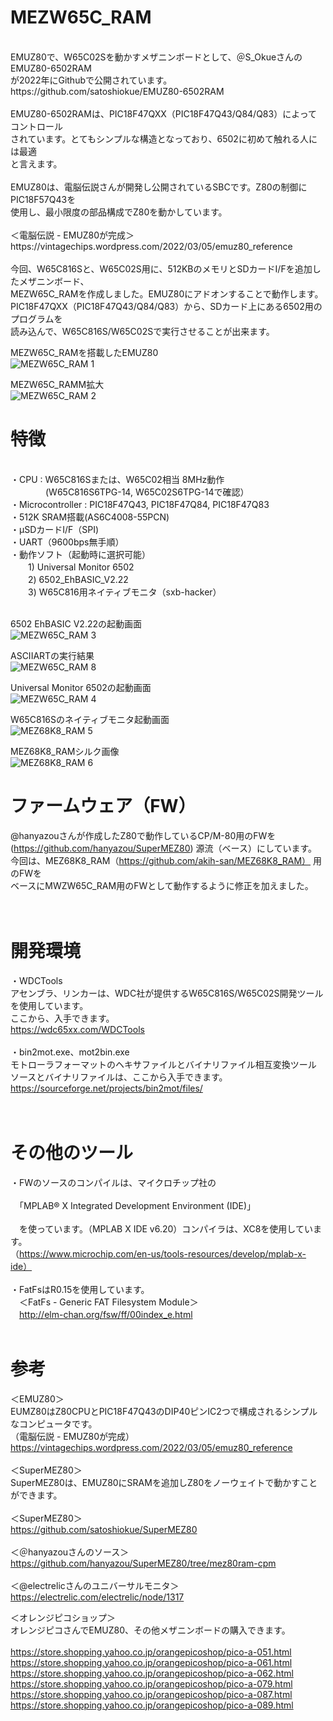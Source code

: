 # MEZW65C_RAM<br>
<br>
EMUZ80で、W65C02Sを動かすメザニンボードとして、＠S_OkueさんのEMUZ80-6502RAM<br>
が2022年にGithubで公開されています。<br>
https://github.com/satoshiokue/EMUZ80-6502RAM
<br>
<br>
EMUZ80-6502RAMは、PIC18F47QXX（PIC18F47Q43/Q84/Q83）によってコントロール<br>
されています。とてもシンプルな構造となっており、6502に初めて触れる人には最適<br>
と言えます。<br>
<br>
EMUZ80は、電脳伝説さんが開発し公開されているSBCです。Z80の制御にPIC18F57Q43を<br>
使用し、最小限度の部品構成でZ80を動かしています。<br>
<br>
＜電脳伝説 - EMUZ80が完成＞  <br>
https://vintagechips.wordpress.com/2022/03/05/emuz80_reference  <br>
<br>
今回、W65C816Sと、W65C02S用に、512KBのメモリとSDカードI/Fを追加したメザニンボード、<br>
MEZW65C_RAMを作成しました。EMUZ80にアドオンすることで動作します。<br>
PIC18F47QXX（PIC18F47Q43/Q84/Q83）から、SDカード上にある6502用のプログラムを<br>
読み込んで、W65C816S/W65C02Sで実行させることが出来ます。
<br>

MEZW65C_RAMを搭載したEMUZ80<br>
![MEZW65C_RAM 1](photo/p1.JPG)
<br>

MEZW65C_RAMM拡大<br>
![MEZW65C_RAM 2](photo/p2.JPG)

# 特徴<br>
<br>
・CPU : W65C816Sまたは、W65C02相当 8MHz動作<br>
　　　　(W65C816S6TPG-14, W65C02S6TPG-14で確認）<br>
・Microcontroller : PIC18F47Q43, PIC18F47Q84, PIC18F47Q83<br>
・512K SRAM搭載(AS6C4008-55PCN)<br>
・μSDカードI/F（SPI)<br>
・UART（9600bps無手順）<br>
・動作ソフト（起動時に選択可能）<br>
　　1) Universal Monitor 6502<br>
　　2) 6502_EhBASIC_V2.22<br>
　　3) W65C816用ネイティブモニタ（sxb-hacker）<br>
<br>

6502 EhBASIC V2.22の起動画面<br>
![MEZW65C_RAM 3](photo/W65C816S_basic.png)







ASCIIARTの実行結果<br>
![MEZW65C_RAM 8](photo/ascii.png)


Universal Monitor 6502の起動画面<br>
![MEZW65C_RAM 4](photo/unimon.png)


W65C816Sのネイティブモニタ起動画面<br>
![MEZ68K8_RAM 5](photo/nativeMon.png)


MEZ68K8_RAMシルク画像<br>
![MEZ68K8_RAM 6](photo/sm_white_top.png)


# ファームウェア（FW）
@hanyazouさんが作成したZ80で動作しているCP/M-80用のFWを<br>
(https://github.com/hanyazou/SuperMEZ80) 源流（ベース）にしています。<br>
今回は、MEZ68K8_RAM（https://github.com/akih-san/MEZ68K8_RAM） 用のFWを<br>
ベースにMWZW65C_RAM用のFWとして動作するように修正を加えました。<br>
<br>
<br>
# 開発環境<br>
・WDCTools<br>
アセンブラ、リンカーは、WDC社が提供するW65C816S/W65C02S開発ツールを使用しています。<br>
ここから、入手できます。<br>
https://wdc65xx.com/WDCTools<br>
<br>
・bin2mot.exe、mot2bin.exe<br>
モトローラフォーマットのヘキサファイルとバイナリファイル相互変換ツール<br>
ソースとバイナリファイルは、ここから入手できます。<br>
https://sourceforge.net/projects/bin2mot/files/<br>
<br>
<br>
# その他のツール
・FWのソースのコンパイルは、マイクロチップ社の<br>
<br>
　「MPLAB® X Integrated Development Environment (IDE)」<br>
<br>
　を使っています。（MPLAB X IDE v6.20）コンパイラは、XC8を使用しています。<br>
（https://www.microchip.com/en-us/tools-resources/develop/mplab-x-ide）<br>
<br>
・FatFsはR0.15を使用しています。<br>
　＜FatFs - Generic FAT Filesystem Module＞<br>
　http://elm-chan.org/fsw/ff/00index_e.html<br>
<br>

# 参考
＜EMUZ80＞<br>
EUMZ80はZ80CPUとPIC18F47Q43のDIP40ピンIC2つで構成されるシンプルなコンピュータです。<br>
（電脳伝説 - EMUZ80が完成）  <br>
https://vintagechips.wordpress.com/2022/03/05/emuz80_reference  <br>
<br>
＜SuperMEZ80＞<br>
SuperMEZ80は、EMUZ80にSRAMを追加しZ80をノーウェイトで動かすことができます。<br>
<br>
＜SuperMEZ80＞<br>
https://github.com/satoshiokue/SuperMEZ80<br>
<br>
＜＠hanyazouさんのソース＞<br>
https://github.com/hanyazou/SuperMEZ80/tree/mez80ram-cpm<br>
<br>
＜@electrelicさんのユニバーサルモニタ＞<br>
https://electrelic.com/electrelic/node/1317<br>

＜オレンジピコショップ＞  <br>
オレンジピコさんでEMUZ80、その他メザニンボードの購入できます。<br>
<br>
https://store.shopping.yahoo.co.jp/orangepicoshop/pico-a-051.html<br>
https://store.shopping.yahoo.co.jp/orangepicoshop/pico-a-061.html<br>
https://store.shopping.yahoo.co.jp/orangepicoshop/pico-a-062.html<br>
https://store.shopping.yahoo.co.jp/orangepicoshop/pico-a-079.html<br>
https://store.shopping.yahoo.co.jp/orangepicoshop/pico-a-087.html<br>
https://store.shopping.yahoo.co.jp/orangepicoshop/pico-a-089.html<br>
